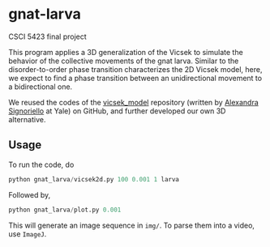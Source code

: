 # gnat-larva
CSCI 5423 final project

This program applies a 3D generalization of the Vicsek to simulate the behavior of the collective movements of the gnat larva. Similar to the disorder-to-order phase transition characterizes the 2D Vicsek model, here, we expect to find a phase transition between an unidirectional movement to a bidirectional one.

We reused the codes of the [vicsek_model](https://github.com/alsignoriello/vicsek_model) repository (written by [Alexandra Signoriello](https://cbb.yale.edu/people/alexandra-signoriello) at Yale) on GitHub, and further developed our own 3D alternative.


## Usage

To run the code, do
```python
python gnat_larva/vicsek2d.py 100 0.001 1 larva
```

Followed by,
```python
python gnat_larva/plot.py 0.001
```

This will generate an image sequence in `img/`. To parse them into a video, use `ImageJ`.
